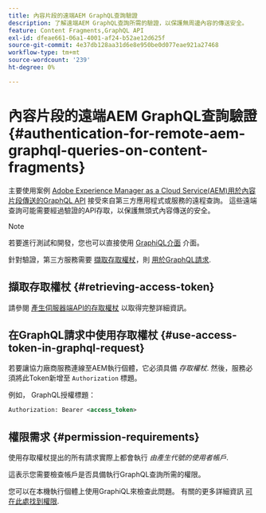 ```yaml
---
title: 內容片段的遠端AEM GraphQL查詢驗證
description: 了解遠端AEM GraphQL查詢所需的驗證，以保護無周邊內容的傳送安全。
feature: Content Fragments,GraphQL API
exl-id: dfeae661-06a1-4001-af24-b52ae12d625f
source-git-commit: 4e37db128aa31d6e8e950be0d077eae921a27468
workflow-type: tm+mt
source-wordcount: '239'
ht-degree: 0%

---
```


# 內容片段的遠端AEM GraphQL查詢驗證 {#authentication-for-remote-aem-graphql-queries-on-content-fragments}

主要使用案例 [Adobe Experience Manager as a Cloud Service(AEM)用於內容片段傳送的GraphQL API](/help/headless/graphql-api/content-fragments.md) 接受來自第三方應用程式或服務的遠程查詢。 這些遠端查詢可能需要經過驗證的API存取，以保護無頭式內容傳送的安全。

>[!NOTE]
>
>若要進行測試和開發，您也可以直接使用 [GraphiQL介面](/help/headless/graphql-api/graphiql-ide.md) 介面。

針對驗證，第三方服務需要 [擷取存取權杖](#retrieving-access-token)，則 [用於GraphQL請求](#use-access-token-in-graphql-request).

## 擷取存取權杖 {#retrieving-access-token}

請參閱 [產生伺服器端API的存取權杖](/help/implementing/developing/introduction/generating-access-tokens-for-server-side-apis.md) 以取得完整詳細資訊。

## 在GraphQL請求中使用存取權杖 {#use-access-token-in-graphql-request}

若要讓協力廠商服務連線至AEM執行個體，它必須具備 *存取權杖*. 然後，服務必須將此Token新增至 `Authorization` 標題。

例如， GraphQL授權標題：

```xml
Authorization: Bearer <access_token>
```

## 權限需求 {#permission-requirements}

使用存取權杖提出的所有請求實際上都會執行 *由產生代號的使用者帳戶*.

這表示您需要檢查帳戶是否具備執行GraphQL查詢所需的權限。

您可以在本機執行個體上使用GraphiQL來檢查此問題。 有關的更多詳細資訊 [可在此處找到權限](/help/headless/security/permissions.md).
